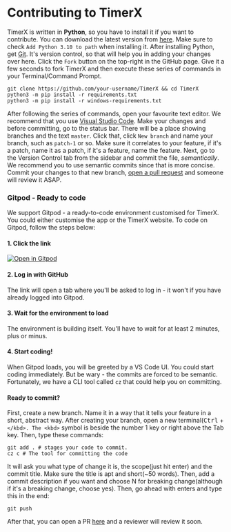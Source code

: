 # Contributing to TimerX

TimerX is written in **Python**, so you have to install it if you want to contribute.
You can download  the latest version from [here](https://www.python.org/downloads/).
Make sure to check `Add Python 3.10 to path` when installing it.
After installing Python, get [Git](https://git-scm.org). It's version control, so that will help you in adding your changes over here.
Click the `Fork` button on the top-right in the GitHub page. Give it a few seconds to fork TimerX and then execute these series of commands in your Terminal/Command Prompt.
```shell
git clone https://github.com/your-username/TimerX && cd TimerX
python3 -m pip install -r requirements.txt
python3 -m pip install -r windows-requirements.txt
```
After following the series of commands, open your favourite text editor. We recommend that you use [Visual Studio Code](https://code.visualstudio.com). Make your changes and before committing, go to the status bar. There will be a place showing branches and the text `master`. Click that, click `New branch` and name your branch, such as `patch-1` or so. Make sure it correlates to your feature, if it's a patch, name it as a patch, if it's a feature, name the feature. Next, go to the Version Control tab from the sidebar and commit the file, _semantically_. We recommend you to use semantic commits since that is more concise.
Commit your changes to that new branch, [open a pull request](https://github.com/sumeshir26/TimerX/pulls) and someone will review it ASAP.

### Gitpod - Ready to code
We support Gitpod - a ready-to-code environment customised for TimerX. You could either customise the app or the TimerX website. To code on Gitpod, follow the steps below:

#### 1. Click the link
[![Open in Gitpod](https://gitpod.io/button/open-in-gitpod.svg)](https://gitpod.io/#/https://github.com/sumeshir26/TimerX)
#### 2. Log in with GitHub
The link will open a tab where you'll be asked to log in - it won't if you have already logged into Gitpod.
#### 3. Wait for the environment to load
The environment is building itself. You'll have to wait for at least 2 minutes, plus or minus.
#### 4. Start coding!
When Gitpod loads, you will be greeted by a VS Code UI. You could start coding immediately. But be wary - the commits are forced to be semantic. Fortunately, we have a CLI tool called `cz` that could help you on committing.
#### Ready to commit?
First, create a new branch. Name it in a way that it tells your feature in a short, abstract way. After creating your branch, open a new terminal(<kbd>Ctrl</kbd> + <kbd>`</kbd>. The <kbd>`</kbd> symbol is beside the number 1 key or right above the Tab key. Then, type these commands:
```shell
git add . # stages your code to commit.
cz c # The tool for committing the code
```
It will ask you what type of change it is, the scope(just hit enter) and the commit title. Make sure the title is apt and short(~50 words). Then, add a commit description if you want and choose N for breaking change(although if it's a breaking change, choose yes). Then, go ahead with enters and type this in the end:
```shell
git push
```
After that, you can open a PR [here](https://github.com/sumeshir26/TimerX/pulls) and a reviewer will review it soon.
